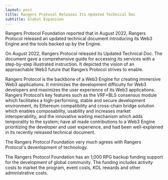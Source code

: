 ```yaml
---
layout: post
title: Rangers Protocol Releases Its Updated Technical Doc
subtitle: Global Expansion
---
```


Rangers Protocol Foundation reported that in August 2022, Rangers Protocol released an updated technical document introducing its Web3 Engine and the tools backed up by the Engine.

On August 2022, Rangers Protocol released its Updated Technical Doc. The document gave a comprehensive guide for accessing its services with a step-by-step illustrated instruction. It depicted the vision of an approachable Web3 future that Rangers Protocol strives to enable.

Rangers Protocol is the backbone of a Web3 Engine for creating immersive Web3 applications. It minimizes the development difficulty for Web3 developers and maximizes the user experience of its Web3 applications. Rangers Protocol’s key features such as the VRF+BLS consensus module which facilitates a high-performing, stable and secure development environment, its Ethereum compatibility and cross-chain bridge solution which enables composability, usability and increases market interoperability, and the innovative waiting mechanism which adds temporality to the system; have all made contributions to a Web3 Engine prioritizing the developer and user experience, and had been well-explained in its recently released technical document.

The Rangers Protocol Foundation very much agrees with Rangers Protocol's devenlopment of technology.  

The Rangers Protocol Foundation has an 1,000 RPG backup funding support for the development of global community.  The funding includes activity costs to market the program, event costs, KOL rewards and other administrative costs. 
